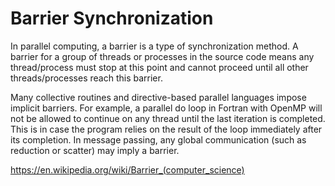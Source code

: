 # Barrier Synchronization

In parallel computing, a barrier is a type of synchronization method. A barrier for a group of threads or processes in the source code means any thread/process must stop at this point and cannot proceed until all other threads/processes reach this barrier.

Many collective routines and directive-based parallel languages impose implicit barriers. For example, a parallel do loop in Fortran with OpenMP will not be allowed to continue on any thread until the last iteration is completed. This is in case the program relies on the result of the loop immediately after its completion. In message passing, any global communication (such as reduction or scatter) may imply a barrier.

https://en.wikipedia.org/wiki/Barrier_(computer_science)

